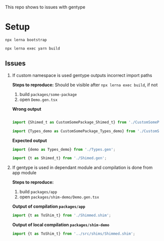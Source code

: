 This repo shows to issues with gentype

# Setup
`npx lerna bootstrap`

`npx lerna exec yarn build`
## Issues
1. If custom namespace is used gentype outputs incorrect import paths

    **Steps to reproduce:**
    Should be visible after `npx lerna exec build`, if not
    1. build `packages/some-package`
    1. open `Demo.gen.tsx`

    **Wrong output** 
    ```typescript
    
    import {Shimed_t as CustomSomePackage_Shimed_t} from './CustomSomePackage.gen';
    
    import {Types_demo as CustomSomePackage_Types_demo} from './CustomSomePackage.gen';
    ```
    
    **Expected output**
    
    ```typescript
    import {demo as Types_demo} from './Types.gen';
    
    import {t as Shimed_t} from './Shimed.gen';
    ```

2. If gentype is used in dependant module and compilation is done from app module

    **Steps to reproduce:**
    1. build `packages/app`
    1. open `packages/shim-demo/Demo.gen.tsx`
    
    **Output of compilation `packages/app`**
    ```typescript
    import {t as ToShim_t} from './Shimmed.shim';
    ```
    
    **Output of local compilation `packages/shim-demo`**
    ```typescript
    import {t as ToShim_t} from '../src/shims/Shimmed.shim';
    ```

